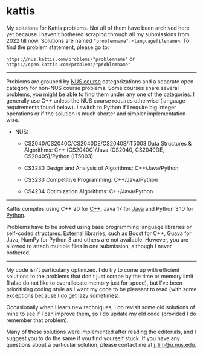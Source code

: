 # kattis

My solutions for Kattis problems. Not all of them have been archived here yet because I haven't bothered scraping through all my submissions from 2022 till now. Solutions are named `"problemname".<languagefilename>`. To find the problem statement, please go to:

`https://nus.kattis.com/problems/"problemname"` or `https://open.kattis.com/problems/"problemname"`

---

Problems are grouped by [NUS course](https://nus.kattis.com/courses) categorizations and a separate open category for non-NUS course problems. Some courses share several problems, you might be able to find them under any one of the categories. I generally use C++ unless the NUS course requires otherwise (language requirements found below). I switch to Python if I require big integer operations or if the solution is much shorter and simpler implementation-wise.

* NUS:

  * CS2040/CS2040C/CS2040DE/CS2040S/IT5003 Data Structures & Algorithms: C++ (CS2040C)/Java (CS2040, CS2040DE, CS2040S)/Python (IT5003)

  * CS3230 Design and Analysis of Algorithms: C++/Java/Python

  * CS3233 Competitive Programming: C++/Java/Python

  * CS4234 Optimization Algorithms: C++/Java/Python

---

Kattis compiles using C++ 20 for [C++](https://open.kattis.com/languages/cpp), Java 17 for [Java](https://open.kattis.com/languages/java) and Python 3.10 for [Python](https://open.kattis.com/languages/python3).

Problems have to be solved using base programming language libraries or self-coded structures. External libraries, such as Boost for C++, Guava for Java, NumPy for Python 3 and others are not available. However, you are allowed to attach multiple files in one submission, although I never bothered.

---

My code isn't particularly optimized. I do try to come up with efficient solutions to the problems that don't just scrape by the time or memory limit (I also do not like to overallocate memory just for speed), but I've been prioritising coding style as I want my code to be pleasant to read (with some exceptions because I do get lazy sometimes).

Occasionally when I learn new techniques, I do revisit some old solutions of mine to see if I can improve them, so I do update my old code (provided I do remember that problem). 

Many of these solutions were implemented after reading the editorials, and I suggest you to do the same if you find yourself stuck. If you have any questions about a particular solution, please contact me at j_lim@u.nus.edu.

